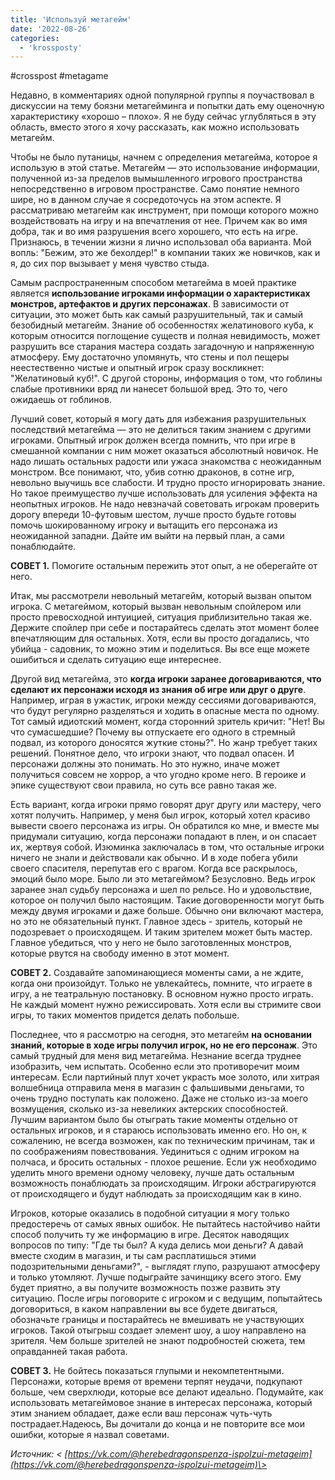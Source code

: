 ```yaml
---
title: 'Используй метагейм'
date: '2022-08-26'
categories:
  - 'krossposty'
---
```


#crosspost #metagame

Недавно, в комментариях одной популярной группы я поучаствовал в дискуссии на тему боязни метагейминга и попытки дать ему оценочную характеристику «хорошо – плохо». Я не буду сейчас углубляться в эту область, вместо этого я хочу рассказать, как можно использовать метагейм.

Чтобы не было путаницы, начнем с определения метагейма, которое я использую в этой статье. Метагейм — это использование информации, полученной из-за пределов вымышленного игрового пространства непосредственно в игровом пространстве. Само понятие немного шире, но в данном случае я сосредоточусь на этом аспекте. Я рассматриваю метагейм как инструмент, при помощи которого можно воздействовать на игру и на впечатления от нее. Причем как во имя добра, так и во имя разрушения всего хорошего, что есть на игре. Признаюсь, в течении жизни я лично использовал оба варианта. Мой вопль: "Бежим, это же бехолдер!" в компании таких же новичков, как и я, до сих пор вызывает у меня чувство стыда.

Самым распространенным способом метагейма в моей практике является **использование игроками информации о характеристиках монстров, артефактов и других персонажах**. В зависимости от ситуации, это может быть как самый разрушительный, так и самый безобидный метагейм. Знание об особенностях желатинового куба, к которым относится поглощение существ и полная невидимость, может разрушить все старания мастера создать загадочную и напряженную атмосферу. Ему достаточно упомянуть, что стены и пол пещеры неестественно чистые и опытный игрок сразу воскликнет: "Желатиновый куб!". С другой стороны, информация о том, что гоблины слабые противники вряд ли нанесет большой вред. Это то, чего ожидаешь от гоблинов.

Лучший совет, который я могу дать для избежания разрушительных последствий метагейма — это не делиться таким знанием с другими игроками. Опытный игрок должен всегда помнить, что при игре в смешанной компании с ним может оказаться абсолютный новичок. Не надо лишать остальных радости или ужаса знакомства с неожиданным монстром. Все понимают, что, убив сотню драконов, в сотне игр, невольно выучишь все слабости. И трудно просто игнорировать знание. Но такое преимущество лучше использовать для усиления эффекта на неопытных игроков. Не надо невзначай советовать игрокам проверить дорогу впереди 10-футовым шестом, лучше просто будьте готовы помочь шокированному игроку и вытащить его персонажа из неожиданной западни. Дайте им выйти на первый план, а сами понаблюдайте.

**СОВЕТ 1.** Помогите остальным пережить этот опыт, а не оберегайте от него.

Итак, мы рассмотрели невольный метагейм, который вызван опытом игрока. С метагеймом, который вызван невольным спойлером или просто превосходной интуицией, ситуация приблизительно такая же. Держите спойлер при себе и постарайтесь сделать этот момент более впечатляющим для остальных. Хотя, если вы просто догадались, что убийца - садовник, то можно этим и поделиться. Вы все еще можете ошибиться и сделать ситуацию еще интереснее.

Другой вид метагейма, это **когда игроки заранее договариваются, что сделают их персонажи исходя из знания об игре или друг о друге**. Например, играя в ужастик, игроки между сессиями договариваются, что будут регулярно разделяться и ходить в опасные места по одному. Тот самый идиотский момент, когда сторонний зритель кричит: "Нет! Вы что сумасшедшие? Почему вы отпускаете его одного в стремный подвал, из которого доносятся жуткие стоны?". Но жанр требует таких решений. Понятное дело, что игроки знают, что подвал опасен. И персонажи должны это понимать. Но это нужно, иначе может получиться совсем не хоррор, а что угодно кроме него. В героике и эпике существуют свои правила, но суть все равно такая же.

Есть вариант, когда игроки прямо говорят друг другу или мастеру, чего хотят получить. Например, у меня был игрок, который хотел красиво вывести своего персонажа из игры. Он обратился ко мне, и вместе мы придумали ситуацию, когда персонажи попадают в плен, и он спасает их, жертвуя собой. Изюминка заключалась в том, что остальные игроки ничего не знали и действовали как обычно. И в ходе побега убили своего спасителя, перепутав его с врагом. Когда все раскрылось, эмоций было море. Было ли это метагеймом? Безусловно. Ведь игрок заранее знал судьбу персонажа и шел по рельсе. Но и удовольствие, которое он получил было настоящим. Такие договоренности могут быть между двумя игроками и даже больше. Обычно они включают мастера, но это не обязательный пункт. Главное здесь - зритель, который не подозревает о происходящем. И таким зрителем может быть мастер. Главное убедиться, что у него не было заготовленных монстров, которые рвутся на свободу именно в этот момент.

**СОВЕТ 2.** Создавайте запоминающиеся моменты сами, а не ждите, когда они произойдут. Только не увлекайтесь, помните, что играете в игру, а не театральную постановку. В основном нужно просто играть. Не каждый момент нужно режиссировать. Хотя если вы стримите свои игры, то таких моментов придется делать побольше.

Последнее, что я рассмотрю на сегодня, это метагейм **на основании знаний, которые в ходе игры получил игрок, но не его персонаж**. Это самый трудный для меня вид метагейма. Незнание всегда труднее изобразить, чем испытать. Особенно если это противоречит моим интересам. Если партийный плут хочет украсть мое золото, или хитрая волшебница отправила меня в магазин с фальшивыми деньгами, то очень трудно поступать как положено. Даже не столько из-за моего возмущения, сколько из-за невеликих актерских способностей. Лучшим вариантом было бы отыграть такие моменты отдельно от остальных игроков, и я стараюсь использовать именно его. Но он, к сожалению, не всегда возможен, как по техническим причинам, так и по соображениям повествования. Уединиться с одним игроком на полчаса, и бросить остальных - плохое решение. Если уж необходимо уделить много времени одному человеку, лучше дать остальным возможность понаблюдать за происходящим. Игроки абстрагируются от происходящего и будут наблюдать за происходящим как в кино.

Игроков, которые оказались в подобной ситуации я могу только предостеречь от самых явных ошибок. Не пытайтесь настойчиво найти способ получить ту же информацию в игре. Десяток наводящих вопросов по типу: "Где ты был? А куда делись мои деньги? А давай вместе сходим в магазин, и ты сам расплатишься этими подозрительными деньгами?", - выглядят глупо, разрушают атмосферу и только утомляют. Лучше подыграйте зачинщику всего этого. Ему будет приятно, а вы получите возможность позже развить эту ситуацию. После игры поговорите с игроком и с ведущим, попытайтесь договориться, в каком направлении вы все будете двигаться, обозначьте границы и постарайтесь не вмешивать не участвующих игроков. Такой отыгрыш создает элемент шоу, а шоу направлено на зрителя. Чем больше зрителей не знают подробностей сюжета, тем оправданней такая работа.

**СОВЕТ 3.** Не бойтесь показаться глупыми и некомпетентными. Персонажи, которые время от времени терпят неудачи, подкупают больше, чем сверхлюди, которые все делают идеально. Подумайте, как использовать метагеймовое знание в интересах персонажа, который этим знанием обладает, даже если ваш персонаж чуть-чуть пострадает.Надеюсь, Вы дочитали до конца и не повторите все мои ошибки, которые я назвал советами.

_Источник: < [https://vk.com/@herebedragonspenza-ispolzui-metageim](https://vk.com/@herebedragonspenza-ispolzui-metageim)\>_
